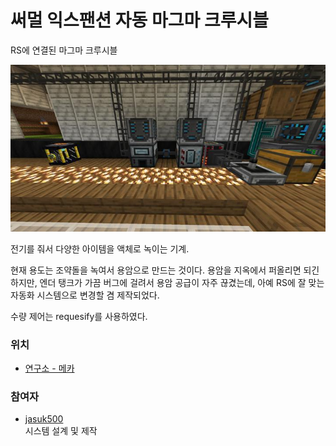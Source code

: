 # 써멀 익스팬션 자동 마그마 크루시블

RS에 연결된 마그마 크루시블

![sdf](../../asset/systems/te_auto_magma_crucible/main.jpg)

전기를 줘서 다양한 아이템을 액체로 녹이는 기계.

현재 용도는 조약돌을 녹여서 용암으로 만드는 것이다.
용암을 지옥에서 퍼올리면 되긴 하지만, 엔더 탱크가 가끔 버그에 걸려서 용암 공급이 자주 끊겼는데, 아예 RS에 잘 맞는 자동화 시스템으로 변경할 겸 제작되었다.

수량 제어는 requesify를 사용하였다.


### 위치
<!-- tag_source_open:link_list:building_spot -->
- [연구소 - 메카](../buildings/lab_meka_lab.md)
<!-- tag_close -->


### 참여자
<!-- tag_source_open:link_list:member_contribute -->
- [jasuk500](../members/jasuk500.md)  
시스템 설계 및 제작
<!-- tag_close-->